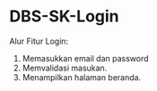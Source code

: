 # DBS-SK-Login
Alur Fitur Login:
1. Memasukkan email dan password
2. Memvalidasi masukan.
3. Menampilkan halaman beranda.
